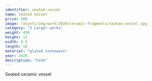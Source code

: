```yaml
---
identifier: seated-vessel
name: Seated Vessel
price: 500
image: /assets/img/work/2020/ceramic-fragments/seated-vessel.jpg
category: "3 Larger works"
weight: 450
height: 12
width: 9.5
length: 10
material: "glazed stoneware"
year: 2020
description: "hide"
---
```


Seated ceramic vessel